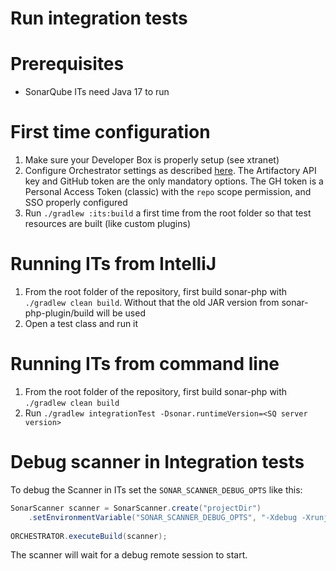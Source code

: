 # Run integration tests

# Prerequisites

* SonarQube ITs need Java 17 to run

# First time configuration

1. Make sure your Developer Box is properly setup (see xtranet)
2. Configure Orchestrator settings as described [here](https://github.com/SonarSource/orchestrator#configuration). The Artifactory API key and GitHub token are the only mandatory options. The GH token is a Personal Access Token (classic) with the `repo` scope permission, and SSO properly configured
3. Run `./gradlew :its:build` a first time from the root folder so that test resources are built (like custom plugins)

# Running ITs from IntelliJ

1. From the root folder of the repository, first build sonar-php with `./gradlew clean build`. Without that the old JAR version from sonar-php-plugin/build will be used
2. Open a test class and run it

# Running ITs from command line

1. From the root folder of the repository, first build sonar-php with `./gradlew clean build`
2. Run `./gradlew integrationTest -Dsonar.runtimeVersion=<SQ server version>`

# Debug scanner in Integration tests

To debug the Scanner in ITs set the `SONAR_SCANNER_DEBUG_OPTS` like this:

```java
SonarScanner scanner = SonarScanner.create("projectDir")
    .setEnvironmentVariable("SONAR_SCANNER_DEBUG_OPTS", "-Xdebug -Xrunjdwp:transport=dt_socket,server=y,suspend=y,address=<port>");
 
ORCHESTRATOR.executeBuild(scanner);
```

The scanner will wait for a debug remote session to start.
